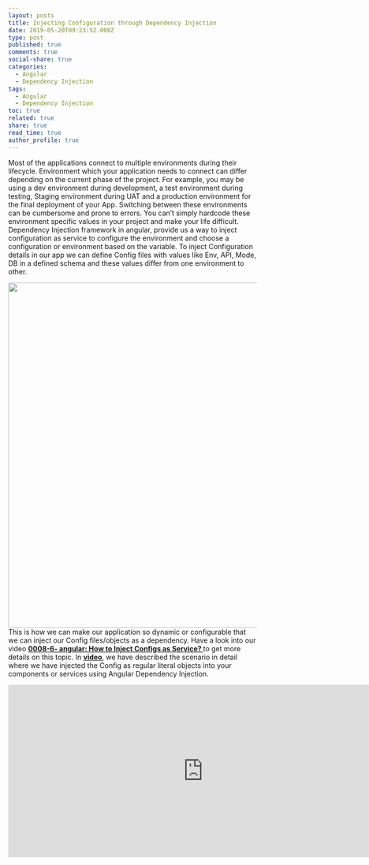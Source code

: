 ```yaml
---
layout: posts
title: Injecting Configuration through Dependency Injection
date: 2019-05-20T09:23:52.000Z
type: post
published: true
comments: true
social-share: true
categories:
  - Angular
  - Dependency Injection
tags:
  - Angular
  - Dependency Injection
toc: true
related: true
share: true
read_time: true
author_profile: true
---
```


<p>Most of the applications connect to multiple environments during their lifecycle. Environment which your application needs to connect can differ depending on the current phase of the project. For example, you may be using a dev environment during development, a test environment during testing, Staging environment during UAT and a production environment for the final deployment of your App. Switching between these environments can be cumbersome and prone to errors. You can’t simply hardcode these environment specific values in your project and make your life difficult. Dependency Injection framework in angular, provide us a way to inject configuration as service to configure the environment and choose a configuration or environment based on the variable. To inject Configuration details in our app we can define Config files with values like Env, API, Mode, DB in a defined schema and these values differ from one environment to other.</p>
<p><img class="alignnone size-full wp-image-2095" src="{{ site.baseurl }}/assets/2019/05/Variables-1.png" alt="" width="2000" height="700" />This is how we can make our application so dynamic or configurable that we can inject our Config files/objects as a dependency. Have a look into our video <a href="https://www.youtube.com/watch?v=iUmjgYD8gfA" target="_blank" rel="noopener noreferrer"><strong>0008-6- angular: How to Inject Configs as Service? </strong></a>to get more details on this topic. In <a href="https://www.youtube.com/watch?v=iUmjgYD8gfA" target="_blank" rel="noopener noreferrer"><strong>video</strong></a>, we have described the scenario in detail where we have injected the Config as regular literal objects into your components or services using Angular Dependency Injection.</p>
<p><iframe src="https://www.youtube.com/embed/iUmjgYD8gfA" width="790" height="350" frameborder="0" allowfullscreen="allowfullscreen"></iframe></p>
